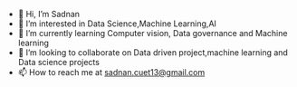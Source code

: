 - 👋 Hi, I’m Sadnan
- 👀 I’m interested in Data Science,Machine Learning,AI
- 🌱 I’m currently learning Computer vision, Data governance and Machine learning
- 💞️ I’m looking to collaborate on Data driven project,machine learning and Data science projects
- 📫 How to reach me at sadnan.cuet13@gmail.com

<!---
sadnanMohosin/sadnanMohosin is a ✨ special ✨ repository because its `README.md` (this file) appears on your GitHub profile.
You can click the Preview link to take a look at your changes.
--->
